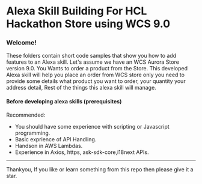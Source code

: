 
# Alexa Skill Building For HCL Hackathon Store using WCS 9.0

### Welcome!

These folders contain short code samples that show you how to add features to an Alexa skill.
Let's assume we have an WCS Aurora Store version 9.0.
You Wants to order a product from the Store.
This developed Alexa skill will help you place an order from WCS store only you need to provide some details what product you want to order, your quantity your address detail, Rest of the things this alexa skill will manage.



#### Before developing alexa skills (prerequisites)

Recommended:
* You should have some experience with scripting or Javascript programming.
* Basic exprience of API Handling.
* Handson in AWS Lambdas.
* Experience in Axios, https, ask-sdk-core,i18next APIs.

<hr />

Thankyou, If you like or learn something from this repo then please give it a star.

